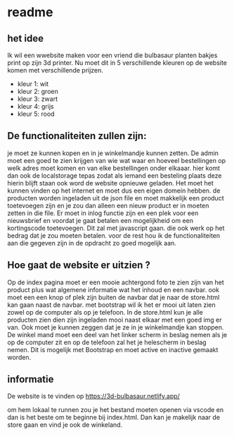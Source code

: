# readme


## het idee

Ik wil een wwebsite maken voor een vriend die bulbasaur planten bakjes print op zijn 3d printer.
Nu moet dit in 5 verschillende kleuren op de website komen met verschillende prijzen.

- kleur 1: wit 
- kleur 2: groen 
- kleur 3: zwart
- kleur 4: grijs
- kleur 5: rood

## De functionaliteiten zullen zijn:
je moet ze kunnen kopen en in je winkelmandje kunnen zetten. De admin moet een goed te zien krijgen van wie wat waar en hoeveel bestellingen op welk adres moet komen en van elke bestellingen onder elkaaar. hier komt dan ook de localstorage tepas zodat als iemand een besteling plaats deze hierin blijft staan ook word de website opnieuwe geladen. Het moet het kunnen vinden op het internet en moet dus een eigen domein hebben. 
de producten worden ingeladen uit de json file en moet makkelijk een product toetevoegen zijn en je zou dan alleen een nieuw product er in moeten zetten in die file. Er moet in inlog functie zijn en een plek voor een nieuwsbrief en voordat je gaat betalen een mogelijkheid om een kortingscode toetevoegen. Dit zal met javascript gaan.  die ook werk op het bedrag dat je zou moeten betalen. voor de rest hou ik de functionaliteiten aan die gegeven zijn in de opdracht zo goed mogelijk aan. 


## Hoe gaat de website er uitzien ?
Op de index pagina moet er een mooie achtergond foto te zien zijn van het product plus wat algemene informatie wat het inhoud en een navbar. ook moet een een knop of plek zijn buiten de navbar dat je naar de store.html kan gaan naast de navbar. met bootstrap wil ik het er mooi uit laten zien zowel op de computer als op je telefoon. 
In de store.html kun je alle producten zien dien zijn ingeladen mooi naast elkaar met een goed img er van. Ook moet je kunnen zeggen dat je ze in je winkelmandje kan stoppen. De winkel mand moet een deel van het linker scherm in beslag nemen als je op de computer zit en op de telefoon zal het je helescherm in beslag nemen. Dit is mogelijk met Bootstrap en moet active en inactive gemaakt worden. 

## informatie

De website is te vinden op https://3d-bulbasaur.netlify.app/

om hem lokaal te runnen zou je het bestand moeten openen via vscode en dan is het beste om te beginne bij index.html. Dan kan je makelijk naar de store gaan en vind je ook de winkeland.
